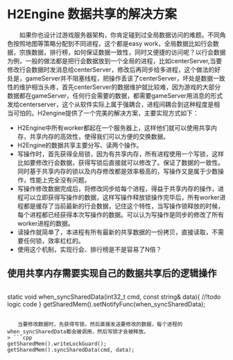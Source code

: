 # H2Engine 数据共享的解决方案 
　　如果你也设计过游戏服务器架构，你肯定碰到过全局数据访问的难题。不同角色按照地图等策略分配到不同进程，这个都是easy work，全局数据比如行会数据，宗族数据，排行榜，如何保证数据一致性，同时又便捷的访问呢？以行会数据为例，一般的做法都是把行会数据放到一个全局的进程，比如centerServer,当要修改行会数据时发消息给centerServer，修改后再同步给多进程，这个做法的好处是，gameServer并不阻塞线程，把操作丢该了centerServer，坏处是数据一致性的维护相当头疼，首先centerServer的数据维护就比较难，因为游戏的大部分数据都在gameServer，任何行会需要的数据，都需要gameServer用消息的形式发给centerserver，这个从软件实际上属于强耦合，进程间耦合到这种程度是相当可怕的。H2engine提供了一个完美的解决方案，主要实现方式如下：

- H2Engine中所有worker都起在一个服务器上，这样他们就可以使用共享内存，共享内存的高效性，使得我们可以方便的交换数据。
- H2Engine的数据共享主要分写、读两个操作。
- 写操作时，首先获得全局锁，因为有共享内存，所有进程使用一个写锁，这样比如要修改行会数据，获得写锁后直接就可以修改了。保证了数据的一致性。同时基于共享内存的锁以及内存修改都是效率极高的，写操作又是属于少数操作，性能上完全没有问题。
- 写操作修改数据完成后，将修改同步给每个进程，得益于共享内存的操作，进程可以立即获得写操作的数据，这样写操作释放锁操作完毕后，所有worker进程都是缓存了当前最新的行会数据，记住这个特性，当写操作锁释放的时候，每个进程都已经获得本次写操作的数据。可以认为写操作是同步的修改了所有worker进程的数据。
- 读操作就简单了，本进程有所有最新的共享数据的一份拷贝，直接读取，不需要任何锁，效率杠杠的。
- 使用这个机制，实现行会、排行榜是不是容易了N倍？

## 使用共享内存需要实现自己的数据共享后的逻辑操作
> ```cpp
static void when_syncSharedData(int32_t cmd, const string& data){
    //!todo logic code
}
getSharedMem().setNotifyFunc(when_syncSharedData);
```

　　当要修改数据时，先获得写锁，然后直接发送要修改的数据，每个进程的when_syncSharedData都会被调用，然后写锁才会被释放。
> ```cpp
getSharedMem().writeLockGuard();
getSharedMem().syncSharedData(cmd, data);
```